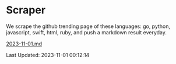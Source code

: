 # Scraper

We scrape the github trending page of these languages: go, python, javascript, swift, html, ruby, and push a markdown result everyday.

[2023-11-01.md](https://github.com/henson/Scraper/blob/master/2023-11-01.md)

Last Updated: 2023-11-01 00:12:14